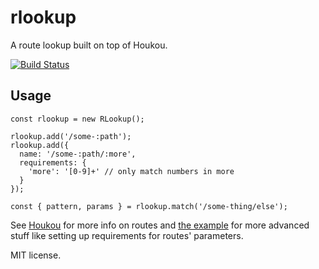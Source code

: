 # rlookup

A route lookup built on top of Houkou.

[![Build Status](https://travis-ci.org/UXtemple/rlookup.svg)](https://travis-ci.org/UXtemple/rlookup)

## Usage

```
const rlookup = new RLookup();

rlookup.add('/some-:path');
rlookup.add({
  name: '/some-:path/:more',
  requirements: {
    'more': '[0-9]+' // only match numbers in more
  }
});

const { pattern, params } = rlookup.match('/some-thing/else');
```

See [Houkou](https://github.com/deoxxa/houkou) for more info on routes and
[the example](https://github.com/deoxxa/houkou#example-usage) for more advanced stuff like
setting up requirements for routes' parameters.

MIT license.
